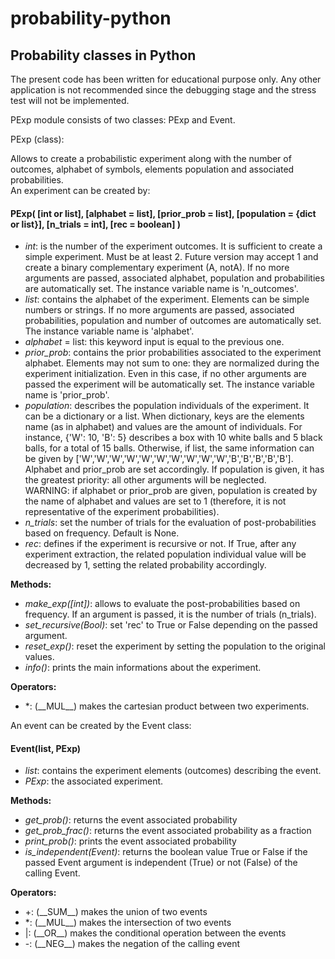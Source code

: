 # probability-python

## Probability classes in Python

The present code has been written for educational purpose only. Any other application is not recommended since the debugging stage and the stress test will not be implemented.  
  
  
PExp module consists of two classes: PExp and Event.  
  
  
PExp (class):


Allows to create a probabilistic experiment along with the number of outcomes, alphabet of symbols, elements population and associated probabilities.  
An experiment can be created by:  


#### PExp( [int or list], [alphabet = list], [prior_prob = list], [population = {dict or list}], [n_trials = int], [rec = boolean] )  
- _int_: is the number of the experiment outcomes.  It is sufficient to create a simple experiment. Must be at least 2. Future version may accept 1 and create a binary complementary experiment (A, notA). If no more arguments are passed, associated alphabet, population and probabilities are automatically set. The instance variable name is 'n_outcomes'.  
- _list_: contains the alphabet of the experiment.  Elements can be simple numbers or strings. If no more arguments are passed, associated probabilities, population and number of outcomes are automatically set. The instance variable name is 'alphabet'.  
- _alphabet_ = list: this keyword input is equal to the previous one.
- _prior_prob_: contains the prior probabilities associated to the experiment alphabet.  Elements may not sum to one: they are normalized during the experiment initialization. Even in this case, if no other arguments are passed the experiment will be automatically set. The instance variable name is 'prior_prob'.  
- _population_: describes the population individuals of the experiment.  It can be a dictionary or a list. When dictionary, keys are the elements name (as in alphabet) and values are the amount of individuals. For instance, {'W': 10, 'B': 5} describes a box with 10 white balls and 5 black balls, for a total of 15 balls. Otherwise, if list, the same information can be given by ['W','W','W','W','W','W','W','W','W','W','B','B','B','B','B']. Alphabet and prior_prob are set accordingly. If population is given, it has the greatest priority: all other arguments will be neglected.  
WARNING: if alphabet or prior_prob are given, population is created by the name of alphabet and values are set to 1 (therefore, it is not representative of the experiment probabilities).  
- _n_trials_: set the number of trials for the evaluation of post-probabilities based on frequency. Default is None.  
- _rec_: defines if the experiment is recursive or not. If True, after any experiment extraction, the related population individual value will be decreased by 1, setting the related probability accordingly.  


**Methods:**   
- _make_exp([int])_: allows to evaluate the post-probabilities based on frequency. If an argument is passed, it is the number of trials (n_trials).  
- _set_recursive(Bool)_: set 'rec' to True or False depending on the passed argument.  
- _reset_exp()_: reset the experiment by setting the population to the original values.   
- _info()_: prints the main informations about the experiment.  
  
**Operators:**  
- \*: (\_\_MUL\_\_) makes the cartesian product between two experiments.  

  
  
  
An event can be created by the Event class:  
  
#### Event(list, PExp)  
- _list_: contains the experiment elements (outcomes) describing the event.  
- _PExp_: the associated experiment.  
  
  
**Methods:**  
- _get_prob()_: returns the event associated probability  
- _get_prob_frac()_: returns the event associated probability as a fraction  
- _print_prob()_: prints the event associated probability  
- _is_independent(Event)_: returns the boolean value True or False if the passed Event argument is independent (True) or not (False) of the calling Event.  

**Operators:**  
- +: (\_\_SUM\_\_) makes the union of two events  
- \*: (\_\_MUL\_\_) makes the intersection of two events  
- |: (\_\_OR\_\_) makes the conditional operation between the events  
- \-: (\_\_NEG\_\_) makes the negation of the calling event  
  
  
  
